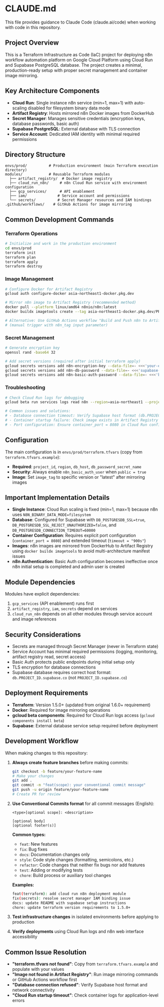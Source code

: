 # CLAUDE.md

This file provides guidance to Claude Code (claude.ai/code) when working with code in this repository.

## Project Overview

This is a Terraform Infrastructure as Code (IaC) project for deploying n8n workflow automation platform on Google Cloud Platform using Cloud Run and Supabase PostgreSQL database. The project creates a minimal, production-ready setup with proper secret management and container image mirroring.

## Key Architecture Components

- **Cloud Run**: Single instance n8n service (min=1, max=1) with auto-scaling disabled for filesystem binary data mode
- **Artifact Registry**: Hosts mirrored n8n Docker images from DockerHub
- **Secret Manager**: Manages sensitive credentials (encryption keys, database passwords, basic auth)
- **Supabase PostgreSQL**: External database with TLS connection
- **Service Account**: Dedicated IAM identity with minimal required permissions

## Directory Structure

```
envs/prod/          # Production environment (main Terraform execution directory)
modules/            # Reusable Terraform modules
  ├── artifact_registry/  # Docker image registry
  ├── cloud_run_n8n/     # n8n Cloud Run service with environment configuration
  ├── gcp_services/      # API enablement
  ├── iam/              # Service account and permissions
  └── secrets/          # Secret Manager resources and IAM bindings
.github/workflows/    # GitHub Actions for image mirroring
```

## Common Development Commands

### Terraform Operations
```bash
# Initialize and work in the production environment
cd envs/prod
terraform init
terraform plan
terraform apply
terraform destroy
```

### Image Management
```bash
# Configure Docker for Artifact Registry
gcloud auth configure-docker asia-northeast1-docker.pkg.dev

# Mirror n8n image to Artifact Registry (recommended method)
docker pull --platform linux/amd64 n8nio/n8n:latest
docker buildx imagetools create --tag asia-northeast1-docker.pkg.dev/PROJECT_ID/n8n/n8n:latest docker.io/n8nio/n8n:latest@sha256:SPECIFIC_DIGEST

# Alternative: Use GitHub Actions workflow "Build and Push n8n to Artifact Registry"
# (manual trigger with n8n_tag input parameter)
```

### Secret Management
```bash
# Generate encryption key
openssl rand -base64 32

# Add secret versions (required after initial terraform apply)
gcloud secrets versions add n8n-encryption-key --data-file=- <<<'your-encryption-key'
gcloud secrets versions add n8n-db-password --data-file=- <<<'supabase-password'
gcloud secrets versions add n8n-basic-auth-password --data-file=- <<<'basic-auth-password'
```

### Troubleshooting
```bash
# Check Cloud Run logs for debugging
gcloud beta run services logs read n8n --region=asia-northeast1 --project=PROJECT_ID --limit=50

# Common issues and solutions:
# - Database connection timeout: Verify Supabase host format (db.PROJECT_ID.supabase.co)
# - Container startup failure: Check image exists in Artifact Registry
# - Port configuration: Ensure container_port = 8080 in Cloud Run config
```

## Configuration

The main configuration is in `envs/prod/terraform.tfvars` (copy from `terraform.tfvars.example`):

- **Required**: `project_id`, `region`, `db_host`, `db_password_secret_name`
- **Security**: Always enable `n8n_basic_auth_user` when `public = true`
- **Image**: Set `image_tag` to specific version or "latest" after mirroring images

## Important Implementation Details

- **Single Instance**: Cloud Run scaling is fixed (min=1, max=1) because n8n uses `N8N_BINARY_DATA_MODE=filesystem`
- **Database**: Configured for Supabase with `DB_POSTGRESDB_SSL=true`, `DB_POSTGRESDB_SSL_REJECT_UNAUTHORIZED=false`, and `DB_POSTGRESDB_CONNECTION_TIMEOUT=60000`
- **Container Configuration**: Requires explicit port configuration (`container_port = 8080`) and extended timeout (`timeout = "900s"`)
- **Images**: n8n images are mirrored from DockerHub to Artifact Registry using `docker buildx imagetools` to avoid multi-architecture manifest issues
- **n8n Authentication**: Basic Auth configuration becomes ineffective once n8n initial setup is completed and admin user is created

## Module Dependencies

Modules have explicit dependencies:
1. `gcp_services` (API enablement) runs first
2. `artifact_registry`, `iam`, `secrets` depend on services
3. `cloud_run_n8n` depends on all other modules through service account and image references

## Security Considerations

- Secrets are managed through Secret Manager (never in Terraform state)
- Service Account has minimal required permissions (logging, monitoring, artifact registry read, secret access)
- Basic Auth protects public endpoints during initial setup only
- TLS encryption for database connections
- Supabase database requires correct host format: `db.PROJECT_ID.supabase.co` (not `PROJECT_ID.supabase.co`)

## Deployment Requirements

- **Terraform**: Version 1.5.0+ (updated from original 1.6.0+ requirement)
- **Docker**: Required for image mirroring operations
- **gcloud beta components**: Required for Cloud Run logs access (`gcloud components install beta`)
- **Supabase**: External database service setup required before deployment

## Development Workflow

When making changes to this repository:

1. **Always create feature branches** before making commits:
   ```bash
   git checkout -b feature/your-feature-name
   # Make your changes
   git add .
   git commit -m "feat(scope): your conventional commit message"
   git push -u origin feature/your-feature-name
   # Create PR for review
   ```

2. **Use Conventional Commits format** for all commit messages (English):
   ```
   <type>[optional scope]: <description>

   [optional body]
   [optional footer(s)]
   ```

   **Common types:**
   - `feat`: New features
   - `fix`: Bug fixes
   - `docs`: Documentation changes only
   - `style`: Code style changes (formatting, semicolons, etc.)
   - `refactor`: Code changes that neither fix bugs nor add features
   - `test`: Adding or modifying tests
   - `chore`: Build process or auxiliary tool changes

   **Examples:**
   ```bash
   feat(terraform): add cloud run n8n deployment module
   fix(secrets): resolve secret manager IAM binding issue
   docs: update README with supabase setup instructions
   chore: update terraform version requirements to 1.5.0+
   ```

3. **Test infrastructure changes** in isolated environments before applying to production

4. **Verify deployments** using Cloud Run logs and n8n web interface accessibility

## Common Issue Resolution

- **"terraform.tfvars not found"**: Copy from `terraform.tfvars.example` and populate with your values
- **"Image not found in Artifact Registry"**: Run image mirroring commands or GitHub Actions workflow first
- **"Database connection refused"**: Verify Supabase host format and network connectivity
- **"Cloud Run startup timeout"**: Check container logs for application-level errors